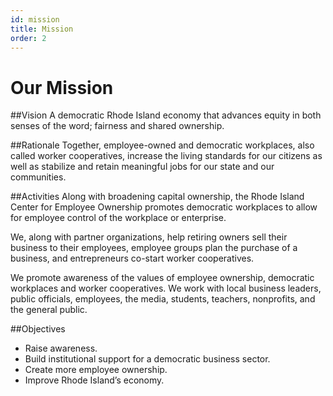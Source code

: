 ```yaml
---
id: mission
title: Mission
order: 2
---
```


# Our Mission

##Vision
A democratic Rhode Island economy that advances equity in both senses of the word; fairness and shared ownership.

##Rationale
Together, employee-owned and democratic workplaces, also called worker cooperatives, increase the living standards for our citizens as well as stabilize and retain meaningful jobs for our state and our communities.

##Activities
Along with broadening capital ownership, the Rhode Island Center for Employee Ownership promotes democratic workplaces to allow for employee control of the workplace or enterprise.

We, along with partner organizations, help retiring owners sell their business to their employees, employee groups plan the purchase of a business, and entrepreneurs co-start worker cooperatives.

We promote awareness of the values of employee ownership, democratic workplaces and worker cooperatives. We work with local business leaders, public officials, employees, the media, students, teachers, nonprofits, and the general public.

##Objectives
- Raise awareness.
- Build institutional support for a democratic business sector.
- Create more employee ownership.
- Improve Rhode Island’s economy.